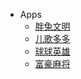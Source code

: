 
* Apps
	* [胖兔文明](AppDetect/ptwm)
	* [儿歌多多](AppDetect/egdd)
	* [球球英雄](AppDetect/qqyx)
	* [富豪麻将](AppDetect/fhmj)
